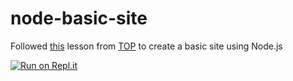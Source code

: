 # node-basic-site

Followed [this](https://www.theodinproject.com/courses/nodejs/lessons/basic-informational-site?ref=lnav) lesson from [TOP](https://www.theodinproject.com/) to create a basic site using Node.js

[![Run on Repl.it](https://repl.it/badge/github/Clumsynite/node-basic-site)](https://repl.it/github/Clumsynite/node-basic-site)